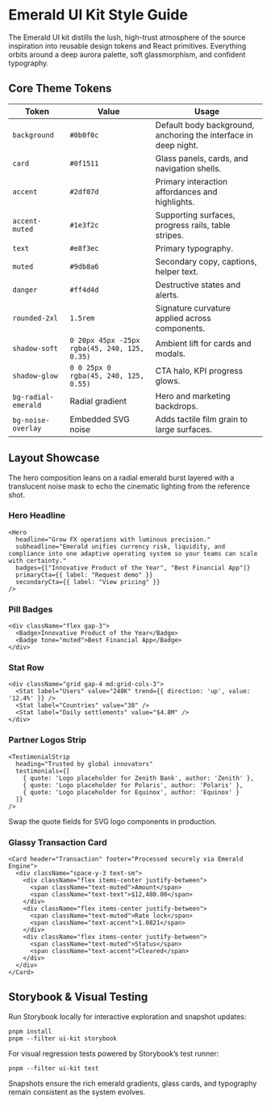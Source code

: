 # Emerald UI Kit Style Guide

The Emerald UI kit distills the lush, high-trust atmosphere of the source inspiration into reusable design tokens and React primitives. Everything orbits around a deep aurora palette, soft glassmorphism, and confident typography.

## Core Theme Tokens

| Token | Value | Usage |
| --- | --- | --- |
| `background` | `#0b0f0c` | Default body background, anchoring the interface in deep night. |
| `card` | `#0f1511` | Glass panels, cards, and navigation shells. |
| `accent` | `#2df07d` | Primary interaction affordances and highlights. |
| `accent-muted` | `#1e3f2c` | Supporting surfaces, progress rails, table stripes. |
| `text` | `#e8f3ec` | Primary typography. |
| `muted` | `#9db8a6` | Secondary copy, captions, helper text. |
| `danger` | `#ff4d4d` | Destructive states and alerts. |
| `rounded-2xl` | `1.5rem` | Signature curvature applied across components. |
| `shadow-soft` | `0 20px 45px -25px rgba(45, 240, 125, 0.35)` | Ambient lift for cards and modals. |
| `shadow-glow` | `0 0 25px 0 rgba(45, 240, 125, 0.55)` | CTA halo, KPI progress glows. |
| `bg-radial-emerald` | Radial gradient | Hero and marketing backdrops. |
| `bg-noise-overlay` | Embedded SVG noise | Adds tactile film grain to large surfaces. |

## Layout Showcase

The hero composition leans on a radial emerald burst layered with a translucent noise mask to echo the cinematic lighting from the reference shot.

### Hero Headline

```
<Hero
  headline="Grow FX operations with luminous precision."
  subheadline="Emerald unifies currency risk, liquidity, and compliance into one adaptive operating system so your teams can scale with certainty."
  badges={["Innovative Product of the Year", "Best Financial App"]}
  primaryCta={{ label: "Request demo" }}
  secondaryCta={{ label: "View pricing" }}
/>
```

### Pill Badges

```
<div className="flex gap-3">
  <Badge>Innovative Product of the Year</Badge>
  <Badge tone="muted">Best Financial App</Badge>
</div>
```

### Stat Row

```
<div className="grid gap-4 md:grid-cols-3">
  <Stat label="Users" value="248K" trend={{ direction: 'up', value: '12.4%' }} />
  <Stat label="Countries" value="38" />
  <Stat label="Daily settlements" value="$4.8M" />
</div>
```

### Partner Logos Strip

```
<TestimonialStrip
  heading="Trusted by global innovators"
  testimonials={[
    { quote: 'Logo placeholder for Zenith Bank', author: 'Zenith' },
    { quote: 'Logo placeholder for Polaris', author: 'Polaris' },
    { quote: 'Logo placeholder for Equinox', author: 'Equinox' }
  ]}
/>
```

Swap the quote fields for SVG logo components in production.

### Glassy Transaction Card

```
<Card header="Transaction" footer="Processed securely via Emerald Engine">
  <div className="space-y-3 text-sm">
    <div className="flex items-center justify-between">
      <span className="text-muted">Amount</span>
      <span className="text-text">$12,480.00</span>
    </div>
    <div className="flex items-center justify-between">
      <span className="text-muted">Rate lock</span>
      <span className="text-accent">1.0821</span>
    </div>
    <div className="flex items-center justify-between">
      <span className="text-muted">Status</span>
      <span className="text-accent">Cleared</span>
    </div>
  </div>
</Card>
```

## Storybook & Visual Testing

Run Storybook locally for interactive exploration and snapshot updates:

```
pnpm install
pnpm --filter ui-kit storybook
```

For visual regression tests powered by Storybook’s test runner:

```
pnpm --filter ui-kit test
```

Snapshots ensure the rich emerald gradients, glass cards, and typography remain consistent as the system evolves.
